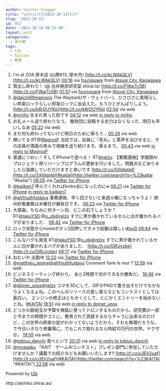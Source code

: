 ```yaml
---
author: twitter-blogger
title: "\n\t\t\t\t2011-10-13\t\t"
slug: '2011-10-13'
id: 952
date: '2011-10-14 20:31:00'
layout: post
categories:
  - 未分類
tags:
  - t2b
  - Twitter
  - 教育
---
```


<div xmlns:georss="http://www.georss.org/georss">

1.  <span><span>I'm at ZOA 厚木店 (山際613, 厚木市) [http://t.co/kLWAkQLV](http://t.co/kLWAkQLV)</span> <span>[<span>00:16</span>](http://twitter.com/o_ob/status/124443284666982400) <span>via [foursquare](http://foursquare.com)</span> from [Atsugi City, Kanagawa<span></span>](http://maps.google.com/maps?q=35.50354411,139.36047256)</span></span>
2.  <span><span>買出し終わり！ (@ 白井暁彦研究室 shirai.la) [http://t.co/FWajTc5B](http://t.co/FWajTc5B)</span> <span>[<span>01:37</span>](http://twitter.com/o_ob/status/124463801587347456) <span>via [foursquare](http://foursquare.com)</span> from [Atsugi City, Kanagawa<span></span>](http://maps.google.com/maps?q=35.486212,139.341633)</span></span>
3.  <span><span>@[daichi69mamono](http://twitter.com/daichi69mamono "daichi69mamono") The Waybark(ザ・ウェイバー)、ひさびさに素晴らしい邦楽ロックらしい邦楽ロックに出会えた。もうひとがんばりしよう。 [http://t.co/k8rDUYKq](http://t.co/k8rDUYKq)</span> <span>[<span>02:54</span>](http://twitter.com/o_ob/status/124483226587766784) <span>via web</span></span></span>
4.  <span><span>@[mriho](http://twitter.com/mriho "mriho") 生まれ育った街です</span> <span>[<span>04:12</span>](http://twitter.com/o_ob/status/124502701731098624) <span>via web</span> [in reply to mriho](http://twitter.com/mriho/status/124501855148576768)</span></span>
5.  <span><span>お礼メール送り終わりなう。 駿財団に投稿する余力はなくなった…明日も早いしなあ</span> <span>[<span>05:22</span>](http://twitter.com/o_ob/status/124520302586761216) <span>via web</span></span></span>
6.  <span><span>まだ何も終わってないけど明日のために帰ろう…</span> <span>[<span>05:29</span>](http://twitter.com/o_ob/status/124522224173584385) <span>via web</span></span></span>
7.  <span><span>輝いてる RT@[MagrosP](http://twitter.com/MagrosP "MagrosP") 当店では、店員に「死ね」と罵声を浴びせると、その店員が満面の笑みで視線を送り続けます。帰るまで。</span> <span>[<span>05:43</span>](http://twitter.com/o_ob/status/124525599250325504) <span>via web</span> [in reply to MagrosP](http://twitter.com/MagrosP/status/124507518146838529)</span></span>
8.  <span><span>普通につおい！そしてiPhoneで遊べる！ RT@[relzx](http://twitter.com/relzx "relzx"): 【業務連絡】学園祭AIプロジェクト用リバーシプログラムの更新を行いました。問題点などありましたら指摘していただけますと幸いです [http://t.co/5XIdgpld](http://t.co/5XIdgpld)[#kaitai](http://twitter.com/search?q=%23kaitai "#kaitai")</span> <span>[<span>06:05</span>](http://twitter.com/o_ob/status/124531177238441984) <span>via [Twitter for iPhone](http://twitter.com/#!/download/iphone)</span></span></span>
9.  <span><span>@[kajiken7](http://twitter.com/kajiken7 "kajiken7") 呼んでくれればkmks会になったのにw</span> <span>[<span>06:21</span>](http://twitter.com/o_ob/status/124535234275454976) <span>via [Twitter for iPhone](http://twitter.com/#!/download/iphone)</span> [in reply to kajiken7](http://twitter.com/kajiken7/status/124534014446026754)</span></span>
10.  <span><span>@[ahYouthfuldays](http://twitter.com/ahYouthfuldays "ahYouthfuldays") 事務連絡、早く回さないと来週火曜になっちゃうよ！ 欧州折衝業務は木曜日が勝負日です。</span> <span>[<span>06:23</span>](http://twitter.com/o_ob/status/124535729916350464) <span>via [Twitter for iPhone](http://twitter.com/#!/download/iphone)</span></span></span>
11.  <span><span>大感謝。ちなみに何ターン目、どこの石でしょうか？ RT@[takuYSD](http://twitter.com/takuYSD "takuYSD"):@[o_ob](http://twitter.com/o_ob "o_ob")@[relzx](http://twitter.com/relzx "relzx") すでに黒が置かれているセルに白が置かれるバグがありました．</span> <span>[<span>06:42</span>](http://twitter.com/o_ob/status/124540514736406528) <span>via [Twitter for iPhone](http://twitter.com/#!/download/iphone)</span></span></span>
12.  <span><span>ロック状態からhomeボタン2回押しでカメラ起動は嬉しい[#ios5](http://twitter.com/search?q=%23ios5 "#ios5")</span> <span>[<span>06:44</span>](http://twitter.com/o_ob/status/124540996653559809) <span>via [Twitter for iPhone](http://twitter.com/#!/download/iphone)</span></span></span>
13.  <span><span>こんなバグも発見 RT@[takuYSD](http://twitter.com/takuYSD "takuYSD"):@[o_ob](http://twitter.com/o_ob "o_ob")@[relzx](http://twitter.com/relzx "relzx") すでに黒が置かれているセルに白が置かれるバグがありました． [http://t.co/GRlJvzbe](http://t.co/GRlJvzbe)</span> <span>[<span>08:17</span>](http://twitter.com/o_ob/status/124564315079577600) <span>via [Twitter for iPhone](http://twitter.com/#!/download/iphone)</span></span></span>
14.  <span><span>ねむいや 出勤中</span> <span>[<span>12:22</span>](http://twitter.com/o_ob/status/124626157978124288) <span>via [Twitter for iPhone](http://twitter.com/#!/download/iphone)</span></span></span>
15.  <span><span>@[matthieu_lepine](http://twitter.com/matthieu_lepine "matthieu_lepine")@[ahYouthfuldays](http://twitter.com/ahYouthfuldays "ahYouthfuldays") Comment faire le mur ?</span> <span>[<span>12:59</span>](http://twitter.com/o_ob/status/124635464169820161) <span>via web</span></span></span>
16.  <span><span>ビジネスミーティング終わり。 あと2時間で何ができるか勝負だ。</span> <span>[<span>16:48</span>](http://twitter.com/o_ob/status/124693105126539265) <span>via [Twitter for iPhone](http://twitter.com/#!/download/iphone)</span></span></span>
17.  <span><span>@[dinner_unss](http://twitter.com/dinner_unss "dinner_unss")@[relzx](http://twitter.com/relzx "relzx") コマを3Dにして、GIFかPNGで書き出すだけでもかなりよくなるよね。このへんのリソースの差し替えなどもコンテストとしては面白い。 エンジンの修正はともかくとして、とにかくエントリーを始めないとね。[#KAITAI](http://twitter.com/search?q=%23KAITAI "#KAITAI")</span> <span>[<span>19:51</span>](http://twitter.com/o_ob/status/124739193254580224) <span>via web</span> [in reply to dinner_unss](http://twitter.com/dinner_unss/status/124737104512155649)</span></span>
18.  <span><span>どっかの鉄砲玉が予算を無駄に使ってドロンするものだから、研究費の一部と今までの時間がゴミに。教育されて貢献するならチャラに出来るのだけど、この世界の師弟の掟がわかってないようだから、それも無理だろうな。 で今日いきなり修羅場に。でもこれで取れるなら時給10万円の世界。ヤクザか。</span> <span>[<span>19:55</span>](http://twitter.com/o_ob/status/124740184997773313) <span>via web</span></span></span>
19.  <span><span>@[tobiuo_danchi](http://twitter.com/tobiuo_danchi "tobiuo_danchi") 食べといで</span> <span>[<span>20:31</span>](http://twitter.com/o_ob/status/124749050594590720) <span>via web</span> [in reply to tobiuo_danchi](http://twitter.com/tobiuo_danchi/status/124747265029054464)</span></span>
20.  <span><span>@[mnagaku](http://twitter.com/mnagaku "mnagaku") 「KAIT　ゲームAIコンテスト」プレゼン部門に参加していただけませんか？講義での紹介などもお願いいたします!! [http://t.co/u3Eh2uaf](http://t.co/u3Eh2uaf)[#KAITAI](http://twitter.com/search?q=%23KAITAI "#KAITAI")</span> <span>[<span>22:58</span>](http://twitter.com/o_ob/status/124786141990879232) <span>via web</span></span></span>

</div>

Powered by [t2b](http://t2b.utilz.jp/)

<div>http://akihiko.shirai.as/</div>